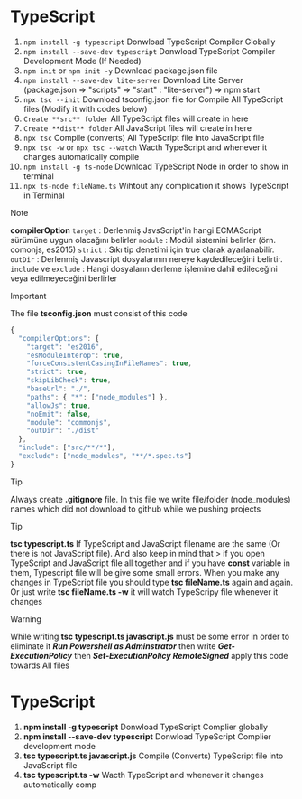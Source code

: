 # TypeScript

1.  `npm install -g typescript`              Donwload TypeScript Compiler Globally
2.  `npm install --save-dev typescript`      Donwload TypeScript Compiler Development Mode (If Needed)
3.  `npm init` or `npm init -y`              Download package.json file
4.  `npm install --save-dev lite-server`     Download Lite Server (package.json => "scripts" => "start" : "lite-server") =>  npm start
5.  `npx tsc --init`                         Download tsconfig.json file for Compile All TypeScript files (Modify it with codes below)
6.  `Create **src** folder`                  All TypeScript files will create in here
7.  `Create **dist** folder`                 All JavaScript files will create in here
8.  `npx tsc`                                Compile (converts) All TypeScript file into JavaScript file
9.  `npx tsc -w` or `npx tsc --watch`        Wacth TypeScript and whenever it changes automatically compile
10. `npm install -g ts-node`                 Download TypeScript Node in order to show in terminal
11. `npx ts-node fileName.ts`                Wihtout any complication it shows TypeScript in Terminal


> [!NOTE]
> **compilerOption**
> `target`               : Derlenmiş JsvsScript'in hangi ECMAScript sürümüne uygun olacağını belirler
> `module`               : Modül sistemini belirler (örn. comonjs, es2015)
> `strict`               : Sıkı tip denetimi için true olarak ayarlanabilir.
> `outDir`               : Derlenmiş Javascript dosyalarının nereye kaydedileceğini belirtir.
> `include` ve `exclude` : Hangi dosyaların derleme işlemine dahil edileceğini veya edilmeyeceğini berlirler 


> [!IMPORTANT]
> The file **tsconfig.json** must consist of this code
```javascript
{
  "compilerOptions": {
    "target": "es2016",
    "esModuleInterop": true,
    "forceConsistentCasingInFileNames": true,
    "strict": true,
    "skipLibCheck": true,
    "baseUrl": "./",
    "paths": { "*": ["node_modules"] },
    "allowJs": true,
    "noEmit": false,
    "module": "commonjs",
    "outDir": "./dist"
  },     
  "include": ["src/**/*"],
  "exclude": ["node_modules", "**/*.spec.ts"]
}
```


> [!TIP]
> Always create **.gitignore** file. In this file we write file/folder (node_modules) names which did not download to github while we pushing projects


> [!TIP]
> **tsc typescript.ts** If TypeScript and JavaScript filename are the same (Or there is not JavaScript file). And also keep in mind that > if you open TypeScript and JavaScript file all together and if you have **const** variable in them, Typescript file will be give some small errors. When you make any changes in TypeScript file you should type **tsc fileName.ts** again and again. Or just write **tsc fileName.ts -w** it will watch TypeScripy file whenever it changes

> [!WARNING]
> While writing **tsc typescript.ts javascript.js** must be some error in order to eliminate it ***Run Powershell as Adminstrator*** then
> write ***Get-ExecutionPolicy*** then ***Set-ExecutionPolicy RemoteSigned*** apply this code towards All files




# TypeScript
1. **npm install -g typescript**                     Donwload TypeScript Complier globally
2. **npm install --save-dev typescript**             Donwload TypeScript Complier development mode
3. **tsc typescript.ts javascript.js**               Compile (Converts) TypeScript file into JavaScript file
4. **tsc typescript.ts -w**                          Wacth TypeScript and whenever it changes automatically comp 
